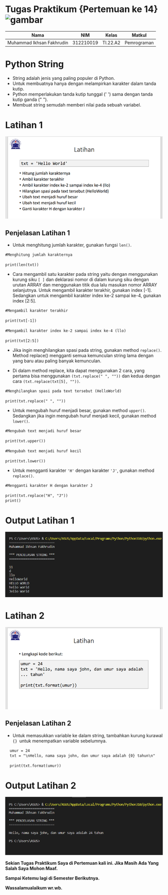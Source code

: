 # Tugas Praktikum {Pertemuan ke 14} ![gambar](https://camo.githubusercontent.com/1cf226ebd63b65195652984b96e56db54bfaa9a41690b6da6c138a40e4137393/68747470733a2f2f75706c6f61642e77696b696d656469612e6f72672f77696b6970656469612f636f6d6d6f6e732f302f30612f507974686f6e2e737667) 

|**Nama**|**NIM**|**Kelas**|**Matkul**|
|----|---|-----|------|
|Muhammad Ikhsan Fakhrudin|312210019|TI.22.A2|Pemrograman|

# Python String

- String adalah jenis yang paling populer di Python.
- Untuk membuatnya hanya dengan melampirkan karakter dalam tanda kutip.
- Python memperlakukan tanda kutip tunggal (' ') sama dengan tanda kutip ganda (" ").
- Membuat string semudah memberi nilai pada sebuah variabel.

# Latihan 1

![gambar 1](screenshot/ss1.png)

## Penjelasan Latihan 1

- Untuk menghitung jumlah karakter, gunakan fungsi `len()`.
```
#Menghitung jumlah karakternya

print(len(txt))
```
- Cara mengambil satu karakter pada string yaitu dengan menggunakan kurung siku `[ ]` dan deklarasi nomor di dalam kurung siku dengan urutan ARRAY dan menggunakan titik dua lalu masukan nomor ARRAY selanjutnya. Untuk mengambil karakter terakhir, gunakan index [-1]. Sedangkan untuk mengambil karakter index ke-2 sampai ke-4, gunakan index [2:5].
```
#Mengambil karakter terakhir

print(txt[-1])

#Mengambil karakter index ke-2 sampai index ke-4 (llo)

print(txt[2:5])
```
- Jika ingin menghilangkan spasi pada string, gunakan method `replace()`. Method replace() mengganti semua kemunculan string lama dengan yang baru atau paling banyak kemunculan.

- Di dalam method replace, kita dapat menggunakan 2 cara, yang pertama bisa menggunakan `(txt.replace(" ", ""))` dan kedua dengan cara `(txt.replace(txt[5], ""))`.
```
#Menghilangkan spasi pada text tersebut (HelloWorld)

print(txt.replace(" ", ""))
```
- Untuk mengubah huruf menjadi besar, gunakan method `upper()`. Sedangkan jika ingin mengubah huruf menjadi kecil, gunakan method `lower()`.
```
#Mengubah text menjadi huruf besar

print(txt.upper())

#Mengubah text menjadi huruf kecil

print(txt.lower())
```
- Untuk mengganti karakter `'H'` dengan karakter `'J'`, gunakan method `replace()`.
```
#Mengganti karakter H dengan karakter J

print(txt.replace("H", "J"))
print()
```

# Output Latihan 1

![gambar 2](screenshot/ss3.png)

# Latihan 2

![gambar 3](screenshot/ss2.png)

## Penjelasan Latihan 2

- Untuk memasukkan variable ke dalam string, tambahkan kurung kurawal `{} `untuk menempatkan variable sebelumnya.
```
  umur = 24
  txt = "\nHello, nama saya john, dan umur saya adalah {0} tahun\n"

  print(txt.format(umur))
```
# Output Latihan 2

![gambar 4](screenshot/ss4.png)

**Sekian Tugas Praktikum Saya di Pertemuan kali ini. Jika Masih Ada Yang Salah Saya Mohon Maaf.**

**Sampai Ketemu lagi di Semester Berikutnya.**

**Wassalamualaikum wr.wb.**